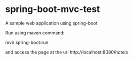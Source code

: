 spring-boot-mvc-test
====================
A sample web application using spring-boot

Run using maven command:

mvn spring-boot:run

and access the page at the url http://localhost:8080/hotels
